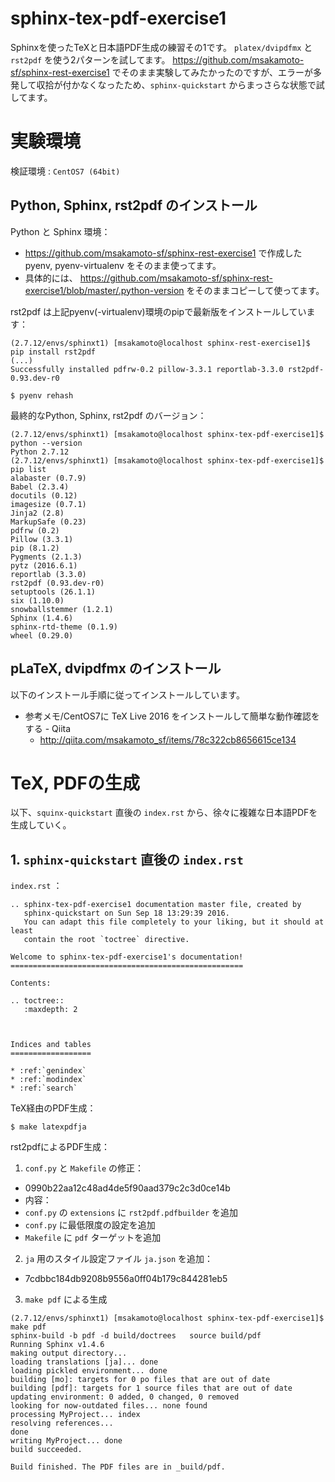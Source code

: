 # sphinx-tex-pdf-exercise1

Sphinxを使ったTeXと日本語PDF生成の練習その1です。
`platex/dvipdfmx` と `rst2pdf` を使う2パターンを試してます。
https://github.com/msakamoto-sf/sphinx-rest-exercise1 でそのまま実験してみたかったのですが、エラーが多発して収拾が付かなくなったため、`sphinx-quickstart` からまっさらな状態で試してます。

# 実験環境

検証環境 : `CentOS7 (64bit)`

## Python, Sphinx, rst2pdf のインストール

Python と Sphinx 環境：

* https://github.com/msakamoto-sf/sphinx-rest-exercise1 で作成したpyenv, pyenv-virtualenv をそのまま使ってます。
* 具体的には、 https://github.com/msakamoto-sf/sphinx-rest-exercise1/blob/master/.python-version をそのままコピーして使ってます。

rst2pdf は上記pyenv(-virtualenv)環境のpipで最新版をインストールしています：

```
(2.7.12/envs/sphinxt1) [msakamoto@localhost sphinx-rest-exercise1]$ pip install rst2pdf
(...)
Successfully installed pdfrw-0.2 pillow-3.3.1 reportlab-3.3.0 rst2pdf-0.93.dev-r0

$ pyenv rehash
```

最終的なPython, Sphinx, rst2pdf のバージョン：

```
(2.7.12/envs/sphinxt1) [msakamoto@localhost sphinx-tex-pdf-exercise1]$ python --version
Python 2.7.12
(2.7.12/envs/sphinxt1) [msakamoto@localhost sphinx-tex-pdf-exercise1]$ pip list
alabaster (0.7.9)
Babel (2.3.4)
docutils (0.12)
imagesize (0.7.1)
Jinja2 (2.8)
MarkupSafe (0.23)
pdfrw (0.2)
Pillow (3.3.1)
pip (8.1.2)
Pygments (2.1.3)
pytz (2016.6.1)
reportlab (3.3.0)
rst2pdf (0.93.dev-r0)
setuptools (26.1.1)
six (1.10.0)
snowballstemmer (1.2.1)
Sphinx (1.4.6)
sphinx-rtd-theme (0.1.9)
wheel (0.29.0)
```


## pLaTeX, dvipdfmx のインストール

以下のインストール手順に従ってインストールしています。

 * 参考メモ/CentOS7に TeX Live 2016 をインストールして簡単な動作確認をする - Qiita
   * http://qiita.com/msakamoto_sf/items/78c322cb8656615ce134

# TeX, PDFの生成

以下、`squinx-quickstart` 直後の `index.rst` から、徐々に複雑な日本語PDFを生成していく。

## 1. `sphinx-quickstart` 直後の `index.rst`

`index.rst` ：

```
.. sphinx-tex-pdf-exercise1 documentation master file, created by
   sphinx-quickstart on Sun Sep 18 13:29:39 2016.
   You can adapt this file completely to your liking, but it should at least
   contain the root `toctree` directive.

Welcome to sphinx-tex-pdf-exercise1's documentation!
====================================================

Contents:

.. toctree::
   :maxdepth: 2



Indices and tables
==================

* :ref:`genindex`
* :ref:`modindex`
* :ref:`search`
```

TeX経由のPDF生成：

```
$ make latexpdfja
```

rst2pdfによるPDF生成：

1. `conf.py` と `Makefile` の修正：
  * 0990b22aa12c48ad4de5f90aad379c2c3d0ce14b
  * 内容：
  * `conf.py` の `extensions` に `rst2pdf.pdfbuilder` を追加
  * `conf.py` に最低限度の設定を追加
  * `Makefile` に `pdf` ターゲットを追加
2. `ja` 用のスタイル設定ファイル `ja.json` を追加：
  * 7cdbbc184db9208b9556a0ff04b179c844281eb5
3. `make pdf` による生成

```
(2.7.12/envs/sphinxt1) [msakamoto@localhost sphinx-tex-pdf-exercise1]$ make pdf
sphinx-build -b pdf -d build/doctrees   source build/pdf
Running Sphinx v1.4.6
making output directory...
loading translations [ja]... done
loading pickled environment... done
building [mo]: targets for 0 po files that are out of date
building [pdf]: targets for 1 source files that are out of date
updating environment: 0 added, 0 changed, 0 removed
looking for now-outdated files... none found
processing MyProject... index
resolving references...
done
writing MyProject... done
build succeeded.

Build finished. The PDF files are in _build/pdf.
```


